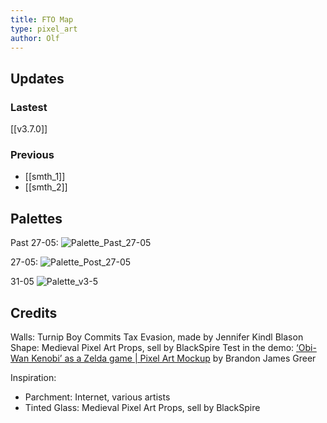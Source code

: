 ```yaml
---
title: FTO Map
type: pixel_art
author: Olf
---
```


## Updates

### Lastest

[[v3.7.0]]

### Previous

- [[smth_1]]
- [[smth_2]]

## Palettes

Past 27-05:
![Palette_Past_27-05](/FABIENs_Brain/attachments/MAP/Other/palette_FTO_past27-05.png "Too much color in it")

27-05:
![Palette_Post_27-05](/FABIENs_Brain/attachments/MAP/Other/palette_FTO_27-05.png "HUE Shifting <3")

31-05
![Palette_v3-5](/FABIENs_Brain/attachments/MAP/Other/palette%20FTO%20v3-5.png "Have to work the red/brown and maybe purple")

## Credits

Walls: Turnip Boy Commits Tax Evasion, made by Jennifer Kindl
Blason Shape: Medieval Pixel Art Props, sell by BlackSpire
Test in the demo: [‘Obi-Wan Kenobi’ as a Zelda game | Pixel Art Mockup](https://www.youtube.com/watch?v=pjXz-0l9gYc) by  Brandon James Greer

Inspiration:

- Parchment: Internet, various artists
- Tinted Glass: Medieval Pixel Art Props, sell by BlackSpire
